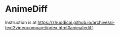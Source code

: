 # AnimeDiff

Instruction is at https://zhuodicai.github.io/archive/ai-text2videocompare/index.html#animatediff.
